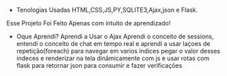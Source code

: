 
* Tenologias Usadas
HTML,CSS,JS,PY,SQLITE3,Ajax,json e Flask.

Esse Projeto Foi Feito Apenas com intuito de aprendizado!

* Oque Aprendi?
Aprendi a Usar o Ajax Aprendi o conceito de sessions,
entendi o conceito de chat em tempo real e aprendi a usar
laçoes de repetição(foreach) para navegar em varios indices
pegar o valor desses indeces e renderizar na tela dinâmicamente
com js e usar rotas com flask para retornar json para consumir 
e fazer verificações


